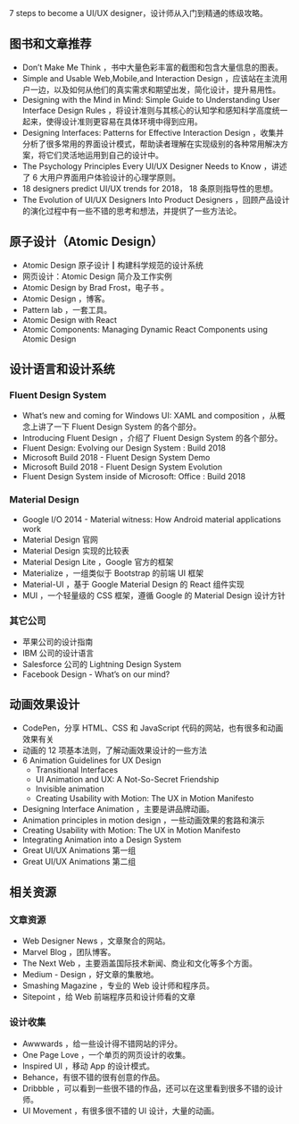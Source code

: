 7 steps to become a UI/UX designer，设计师从入门到精通的练级攻略。

## 图书和文章推荐
+ Don’t Make Me Think ，书中大量色彩丰富的截图和包含大量信息的图表。
+ Simple and Usable Web,Mobile,and Interaction Design ，应该站在主流用户一边，以及如何从他们的真实需求和期望出发，简化设计，提升易用性。
+ Designing with the Mind in Mind: Simple Guide to Understanding User Interface Design Rules ，将设计准则与其核心的认知学和感知科学高度统一起来，使得设计准则更容易在具体环境中得到应用。
+ Designing Interfaces: Patterns for Effective Interaction Design ，收集并分析了很多常用的界面设计模式，帮助读者理解在实现级别的各种常用解决方案，将它们灵活地运用到自己的设计中。
+ The Psychology Principles Every UI/UX Designer Needs to Know ，讲述了 6 大用户界面用户体验设计的心理学原则。
+ 18 designers predict UI/UX trends for 2018， 18 条原则指导性的思想。
+ The Evolution of UI/UX Designers Into Product Designers ，回顾产品设计的演化过程中有一些不错的思考和想法，并提供了一些方法论。

## 原子设计（Atomic Design）
+ Atomic Design 原子设计┃构建科学规范的设计系统
+ 网页设计：Atomic Design 简介及工作实例
+ Atomic Design by Brad Frost，电子书 。
+ Atomic Design ，博客。
+ Pattern lab ，一套工具。
+ Atomic Design with React
+ Atomic Components: Managing Dynamic React Components using Atomic Design

## 设计语言和设计系统
### Fluent Design System
+ What’s new and coming for Windows UI: XAML and composition ，从概念上讲了一下 Fluent Design System 的各个部分。
+ Introducing Fluent Design ，介绍了 Fluent Design System 的各个部分。
+ Fluent Design: Evolving our Design System : Build 2018
+ Microsoft Build 2018 - Fluent Design System Demo
+ Microsoft Build 2018 - Fluent Design System Evolution
+ Fluent Design System inside of Microsoft: Office : Build 2018

### Material Design
+ Google I/O 2014 - Material witness: How Android material applications work
+ Material Design 官网
+ Material Design 实现的比较表
+ Material Design Lite ，Google 官方的框架
+ Materialize ，一组类似于 Bootstrap 的前端 UI 框架
+ Material-UI ，基于 Google Material Design 的 React 组件实现
+ MUI ，一个轻量级的 CSS 框架，遵循 Google 的 Material Design 设计方针

### 其它公司
+ 苹果公司的设计指南
+ IBM 公司的设计语言
+ Salesforce 公司的 Lightning Design System
+ Facebook Design - What’s on our mind?

## 动画效果设计
+ CodePen，分享 HTML、CSS 和 JavaScript 代码的网站，也有很多和动画效果有关
+ 动画的 12 项基本法则，了解动画效果设计的一些方法
+ 6 Animation Guidelines for UX Design
    - Transitional Interfaces
    - UI Animation and UX: A Not-So-Secret Friendship
    - Invisible animation
    - Creating Usability with Motion: The UX in Motion Manifesto
+ Designing Interface Animation ，主要是讲品牌动画。
+ Animation principles in motion design ，一些动画效果的套路和演示
+ Creating Usability with Motion: The UX in Motion Manifesto
+ Integrating Animation into a Design System
+ Great UI/UX Animations 第一组
+ Great UI/UX Animations 第二组

## 相关资源
### 文章资源
+ Web Designer News ，文章聚合的网站。
+ Marvel Blog ，团队博客。
+ The Next Web ，主要涵盖国际技术新闻、商业和文化等多个方面。
+ Medium - Design ，好文章的集散地。
+ Smashing Magazine ，专业的 Web 设计师和程序员。
+ Sitepoint ，给 Web 前端程序员和设计师看的文章

### 设计收集
+ Awwwards ，给一些设计得不错网站的评分。
+ One Page Love ，一个单页的网页设计的收集。
+ Inspired UI ，移动 App 的设计模式。
+ Behance，有很不错的很有创意的作品。
+ Dribbble ，可以看到一些很不错的作品，还可以在这里看到很多不错的设计师。
+ UI Movement ，有很多很不错的 UI 设计，大量的动画。



